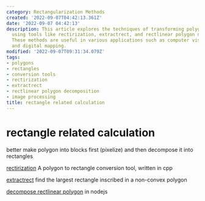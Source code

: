 ```yaml
---
category: Rectangularization Methods
created: '2022-09-07T04:42:13.361Z'
date: '2022-09-07 04:42:13'
description: This article explores the techniques of transforming polygons into rectangles
  using tools like rectirization, extractrect, and rectlinear polygon decomposition.
  These methods are useful in various applications such as computer vision, robotics,
  and digital mapping.
modified: '2022-09-07T09:31:34.079Z'
tags:
- polygons
- rectangles
- conversion tools
- rectirization
- extractrect
- rectlinear polygon decomposition
- image processing
title: rectangle related calculation
---
```


# rectangle related calculation

better make polygon into blocks first (pixelize) and then decompose it into rectangles

[rectirization](https://github.com/shininglion/rectirization) A polygon to rectangle conversion tool, written in cpp

[extractrect](https://github.com/pogam/ExtractRect) find the largest rectangle inscribed in a non-convex polygon

[decompose rectlinear polygon](https://github.com/mikolalysenko/rectangle-decomposition) in nodejs
